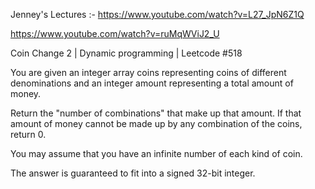 Jenney's Lectures :- 
https://www.youtube.com/watch?v=L27_JpN6Z1Q

https://www.youtube.com/watch?v=ruMqWViJ2_U

Coin Change 2 | Dynamic programming | Leetcode #518

You are given an integer array coins representing coins of different denominations and an integer amount representing a total amount of money.

Return the "number of combinations" that make up that amount. If that amount of money cannot be made up by any combination of the coins, return 0.

You may assume that you have an infinite number of each kind of coin.

The answer is guaranteed to fit into a signed 32-bit integer.